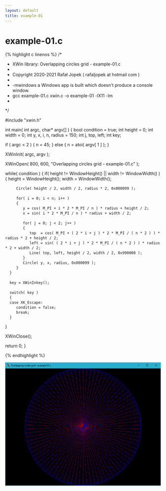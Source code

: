 ```yaml
---
layout: default
title: example-01
---
```


# example-01.c

{% highlight c linenos %}
/*
 * XWin library: Overlapping circles grid - example-01.c
 *
 * Copyright 2020-2021 Rafał Jopek ( rafaljopek at hotmail com )
 *
 * -mwindows a Windows app is built which doesn't produce a console window.
 * gcc example-01.c xwin.c -o example-01 -lX11 -lm
 *
 */

#include "xwin.h"

int main( int argc, char* argv[] )
{
   bool condition = true;
   int height = 0;
   int width = 0;
   int y, x, i, n, radius = 150;
   int j, top, left;
   int key;

   if ( argc < 2 )
   {
      n = 45;
   }
   else
   {
      n = atoi( argv[ 1 ] );
   }

   XWinInit( argc, argv );

   XWinOpen( 800, 600, "Overlapping circles grid - example-01.c" );

   while( condition )
   {
      if( height != WindowHeight() || width != WindowWidth() )
      {
         height = WindowHeight();
         width = WindowWidth();

         Circle( height / 2, width / 2, radius * 2, 0x000099 );

         for( i = 0; i < n; i++ )
         {
            y = cos( M_PI + i * 2 * M_PI / n ) * radius + height / 2;
            x = sin( i * 2 * M_PI / n ) * radius + width / 2;

            for( j = 0; j < 2; j++ )
            {
               top  = cos( M_PI + ( 2 * i + j ) * 2 * M_PI / ( n * 2 ) ) * radius * 2 + height / 2;
               left = sin( ( 2 * i + j ) * 2 * M_PI / ( n * 2 ) ) * radius * 2 + width / 2;
               Line( top, left, height / 2, width / 2, 0x990000 );
            }
            Circle( y, x, radius, 0x000099 );
         }
      }

      key = XWinInkey();

      switch( key )
      {
      case XK_Escape:
         condition = false;
         break;
      }
   }

   XWinClose();

   return 0;
}

{% endhighlight %}

![XWin](../../assets/img/overlapping_circles_grid/example-01.png)
